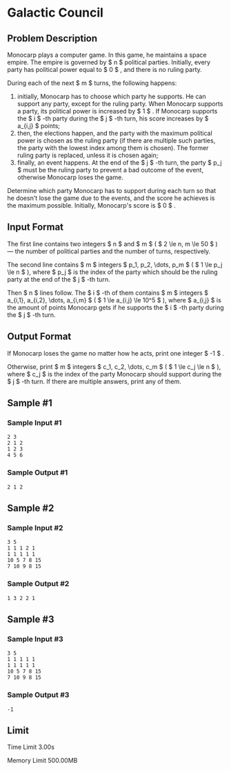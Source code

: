 # Galactic Council

## Problem Description

Monocarp plays a computer game. In this game, he maintains a space empire. The empire is governed by $ n $ political parties. Initially, every party has political power equal to $ 0 $ , and there is no ruling party.

During each of the next $ m $ turns, the following happens:

1. initially, Monocarp has to choose which party he supports. He can support any party, except for the ruling party. When Monocarp supports a party, its political power is increased by $ 1 $ . If Monocarp supports the $ i $ -th party during the $ j $ -th turn, his score increases by $ a_{i,j} $ points;
2. then, the elections happen, and the party with the maximum political power is chosen as the ruling party (if there are multiple such parties, the party with the lowest index among them is chosen). The former ruling party is replaced, unless it is chosen again;
3. finally, an event happens. At the end of the $ j $ -th turn, the party $ p_j $ must be the ruling party to prevent a bad outcome of the event, otherwise Monocarp loses the game.

Determine which party Monocarp has to support during each turn so that he doesn't lose the game due to the events, and the score he achieves is the maximum possible. Initially, Monocarp's score is $ 0 $ .

## Input Format

The first line contains two integers $ n $ and $ m $ ( $ 2 \le n, m \le 50 $ ) — the number of political parties and the number of turns, respectively.

The second line contains $ m $ integers $ p_1, p_2, \dots, p_m $ ( $ 1 \le p_j \le n $ ), where $ p_j $ is the index of the party which should be the ruling party at the end of the $ j $ -th turn.

Then $ n $ lines follow. The $ i $ -th of them contains $ m $ integers $ a_{i,1}, a_{i,2}, \dots, a_{i,m} $ ( $ 1 \le a_{i,j} \le 10^5 $ ), where $ a_{i,j} $ is the amount of points Monocarp gets if he supports the $ i $ -th party during the $ j $ -th turn.

## Output Format

If Monocarp loses the game no matter how he acts, print one integer $ -1 $ .

Otherwise, print $ m $ integers $ c_1, c_2, \dots, c_m $ ( $ 1 \le c_j \le n $ ), where $ c_j $ is the index of the party Monocarp should support during the $ j $ -th turn. If there are multiple answers, print any of them.

## Sample #1

### Sample Input #1

```
2 3
2 1 2
1 2 3
4 5 6
```

### Sample Output #1

```
2 1 2
```

## Sample #2

### Sample Input #2

```
3 5
1 1 1 2 1
1 1 1 1 1
10 5 7 8 15
7 10 9 8 15
```

### Sample Output #2

```
1 3 2 2 1
```

## Sample #3

### Sample Input #3

```
3 5
1 1 1 1 1
1 1 1 1 1
10 5 7 8 15
7 10 9 8 15
```

### Sample Output #3

```
-1
```

## Limit



Time Limit
3.00s

Memory Limit
500.00MB